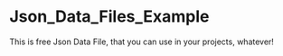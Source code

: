 # Json_Data_Files_Example
This is free Json Data File, that you can use in your projects, whatever! 

